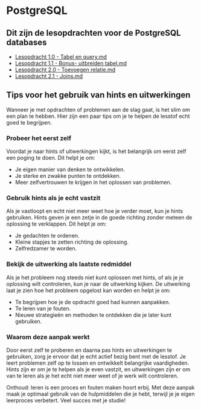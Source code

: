 # PostgreSQL 

Dit zijn de lesopdrachten voor de PostgreSQL databases
- 
- [Lesopdracht 1.0 - Tabel en query.md](Lesopdracht%201.0%20-%20Tabel%20en%20query.md)
- [Lesopdracht 1.1 - Bonus- uitbreiden tabel.md](Lesopdracht%201.1%20-%20Bonus-%20uitbreiden%20tabel.md)
- [Lesopdracht 2.0 - Toevoegen relatie.md](Lesopdracht%202.0%20-%20Toevoegen%20relatie.md)
- [Lesopdracht 2.1 - Joins.md](Lesopdracht%202.1%20-%20Joins.md)

## Tips voor het gebruik van hints en uitwerkingen

Wanneer je met opdrachten of problemen aan de slag gaat, is het slim om een plan te hebben. Hier zijn een paar tips om je te helpen de lesstof echt goed te begrijpen.

### Probeer het eerst zelf

Voordat je naar hints of uitwerkingen kijkt, is het belangrijk om eerst zelf een poging te doen. Dit helpt je om:

-   Je eigen manier van denken te ontwikkelen.
-   Je sterke en zwakke punten te ontdekken.
-   Meer zelfvertrouwen te krijgen in het oplossen van problemen.

### Gebruik hints als je echt vastzit

Als je vastloopt en echt niet meer weet hoe je verder moet, kun je hints gebruiken. Hints geven je een zetje in de goede richting zonder meteen de oplossing te verklappen. Dit helpt je om:

-   Je gedachten te ordenen.
-   Kleine stapjes te zetten richting de oplossing.
-   Zelfredzamer te worden.

### Bekijk de uitwerking als laatste redmiddel

Als je het probleem nog steeds niet kunt oplossen met hints, of als je je oplossing wilt controleren, kun je naar de uitwerking kijken. De uitwerking laat je zien hoe het probleem opgelost kan worden en helpt je om:

-   Te begrijpen hoe je de opdracht goed had kunnen aanpakken.
-   Te leren van je fouten.
-   Nieuwe strategieën en methoden te ontdekken die je later kunt gebruiken.

### Waarom deze aanpak werkt

Door eerst zelf te proberen en daarna pas hints en uitwerkingen te gebruiken, zorg je ervoor dat je echt actief bezig bent met de lesstof. Je leert problemen zelf op te lossen en ontwikkelt belangrijke vaardigheden. Hints zijn er om je te helpen als je even vastzit, en uitwerkingen zijn er om van te leren als je het echt niet meer weet of je werk wilt controleren.

Onthoud: leren is een proces en fouten maken hoort erbij. Met deze aanpak maak je optimaal gebruik van de hulpmiddelen die je hebt, terwijl je je eigen leerproces verbetert. Veel succes met je studie!
